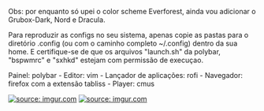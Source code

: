 Obs: por enquanto só upei o color scheme Everforest, ainda vou adicionar o Grubox-Dark, Nord e Dracula.

Para reproduzir as configs no seu sistema, apenas copie as pastas para o diretório .config (ou com o caminho completo ~/.config) dentro da sua home. E certifique-se de que os arquivos "launch.sh" da polybar, "bspwmrc" e "sxhkd" estejam com permissão de execuçao.

Painel: polybar -
Editor: vim -
Lançador de aplicações: rofi -
Navegador: firefox com a extensão tabliss -
Player: cmus

<a href="https://imgur.com/grykKrt"><img src="https://i.imgur.com/grykKrt.png" title="source: imgur.com" /></a>
<a href="https://imgur.com/6GAG9Rk"><img src="https://i.imgur.com/6GAG9Rk.png" title="source: imgur.com" /></a>
